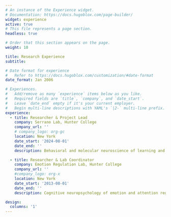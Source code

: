 ```yaml
---
# An instance of the Experience widget.
# Documentation: https://docs.hugoblox.com/page-builder/
widget: experience
active: true
# This file represents a page section.
headless: true

# Order that this section appears on the page.
weight: 10

title: Research Experience
subtitle:

# Date format for experience
#   Refer to https://docs.hugoblox.com/customization/#date-format
date_format: Jan 2006

# Experiences.
#   Add/remove as many `experience` items below as you like.
#   Required fields are `title`, `company`, and `date_start`.
#   Leave `date_end` empty if it's your current employer.
#   Begin multi-line descriptions with YAML's `|2-` multi-line prefix.
experience:
  - title: Researcher & Project Lead
    company: Serrano Lab, Hunter College 
    company_url: ''
    # company_logo: org-gc
    location: New York
    date_start: '2024-08-01'
    date_end: ''
    description: Behavioral and molecular neuroscience of learning and memory

  - title: Researcher & Lab Coordinator
    company: Emotion Regulation Lab, Hunter College
    company_url: ''
    #company_logo: org-x
    location: New York
    date_start: '2013-08-01'
    date_end: ''
    description: Cognitive neuropsychology of emotion and attention regulation

design:
  columns: '1'
---
```

